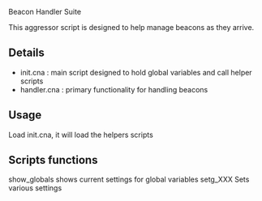 Beacon Handler Suite

This aggressor script is designed to help manage beacons as they arrive.

## Details

 - init.cna : main script designed to hold global variables and call helper scripts
 - handler.cna : primary functionality for handling beacons

## Usage

Load init.cna, it will load the helpers scripts

## Scripts functions

show_globals    shows current settings for global variables
setg_XXX        Sets various settings
